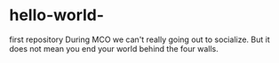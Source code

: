 # hello-world-
first repository 
During MCO we can't really going out to socialize. But it does not mean you end your world behind the four walls. 
